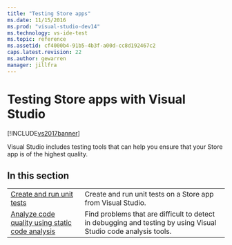 ```yaml
---
title: "Testing Store apps"
ms.date: 11/15/2016
ms.prod: "visual-studio-dev14"
ms.technology: vs-ide-test
ms.topic: reference
ms.assetid: cf4000b4-91b5-4b3f-a00d-cc8d192467c2
caps.latest.revision: 22
ms.author: gewarren
manager: jillfra
---
```

# Testing Store apps with Visual Studio

[!INCLUDE[vs2017banner](../includes/vs2017banner.md)]

Visual Studio includes testing tools that can help you ensure that your Store app is of the highest quality.

## In this section

|||
|-|-|
|[Create and run unit tests](../test/create-and-run-unit-tests-for-a-store-app-in-visual-studio.md)|Create and run unit tests on a Store app from Visual Studio.|
|[Analyze code quality using static code analysis](../test/analyze-the-code-quality-of-store-apps-using-visual-studio-static-code-analysis.md)|Find problems that are difficult to detect in debugging and testing by using Visual Studio code analysis tools.|